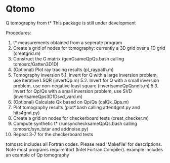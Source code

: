 # Qtomo
Q tomography from t*
This package is still under development

Procedures:
1. t* measurements obtained from a seperate program
2. Create a grid of nodes for tomography: currently a 3D grid over a 1D grid (creatgrid.m)
3. Construct the G matrix (genGsameQpQs.bash calling tomosrc/Gatten3D1D)
4. (Optional) Plot ray tracing results (pl_raypath.m)
5. Tomography inversion
5.1. Invert for Q with a large inversion problem, use iterative LSQR (invertQp.m)
5.2. Invert for Q with a small inversion problem, use non-negative least square (invertsameQpQsnnls.m)
5.3. Invert for Qp/Qs with a small inversion problem, use SVD (invertsameQps3D1Dsvd_vard.m)
6. (Optional) Calculate Qk based on Qp/Qs (calQk_Qps.m)
7. Plot tomography results (plot*.bash calling atten4gmt.py and hits4gmt.py)
8. Create a grid on nodes for checkerboard tests (creat_checker.m)
9. Compute synthetic t* (runsynchecksameQpQs.bash calling tomosrc/syn_tstar and addnoise.py)
10. Repeat 3-7 for the checkerboard tests

tomosrc includes all Fortran codes. Please read 'Makefile' for descriptions. Note most programs require ifort (Intel Fortran Compiler).
example includes an example of Qp tomography
